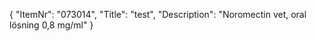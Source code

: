 {
  "ItemNr": "073014",
  "Title": "test",
  "Description": "Noromectin vet, oral lösning 0,8 mg/ml"
}